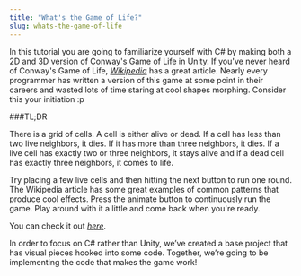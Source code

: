 ```yaml
---
title: "What's the Game of Life?"
slug: whats-the-game-of-life
---
```


In this tutorial you are going to familiarize yourself with C\# by making both a 2D and 3D version of Conway's Game of Life in Unity. If you've never heard of Conway's Game of Life, [*Wikipedia*](http://en.wikipedia.org/wiki/Conway%27s_Game_of_Life) has a great article. Nearly every programmer has written a version of this game at some point in their careers and wasted lots of time staring at cool shapes morphing. Consider this your initiation :p

###TL;DR

There is a grid of cells. A cell is either alive or dead. If a cell has less than two live neighbors, it dies. If it has more than three neighbors, it dies. If a live cell has exactly two or three neighbors, it stays alive and if a dead cell has exactly three neighbors, it comes to life.

Try placing a few live cells and then hitting the next button to run one round. The Wikipedia article has some great examples of common patterns that produce cool effects. Press the animate button to continuously run the game. Play around with it a little and come back when you're ready.

You can check it out [*here*](https://jsfiddle.net/makeschool_dion/zose7rv3/embedded/result/).

In order to focus on C\# rather than Unity, we’ve created a base project that has visual pieces hooked into some code. Together, we’re going to be implementing the code that makes the game work!
